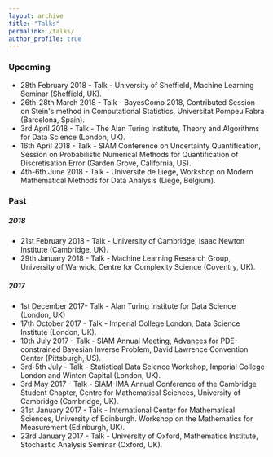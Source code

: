 ```yaml
---
layout: archive
title: "Talks"
permalink: /talks/
author_profile: true
---
```


### Upcoming

* 28th February 2018 - Talk - University of Sheffield, Machine Learning Seminar (Sheffield, UK).
* 26th-28th March 2018 - Talk - BayesComp 2018, Contributed Session on Stein's method in Computational Statistics, Universitat Pompeu Fabra (Barcelona, Spain).
* 3rd April 2018 - Talk - The Alan Turing Institute, Theory and Algorithms for Data Science (London, UK).
* 16th April 2018 - Talk - SIAM Conference on Uncertainty Quantification, Session on Probabilistic Numerical Methods for Quantification of Discretisation Error (Garden Grove, California, US).
* 4th-6th June 2018 - Talk - Universite de Liege, Workshop on Modern Mathematical Methods for Data Analysis (Liege, Belgium).


### Past

##### 2018

* 21st February 2018 - Talk - University of Cambridge, Isaac Newton Institute (Cambridge, UK).
* 29th January 2018 - Talk - Machine Learning Research Group, University of Warwick, Centre for Complexity Science (Coventry, UK).


##### 2017

* 1st December 2017- Talk - Alan Turing Institute for Data Science (London, UK)
* 17th October 2017 - Talk - Imperial College London, Data Science Institute (London, UK).
* 10th July 2017 - Talk - SIAM Annual Meeting, Advances for PDE-constrained Bayesian Inverse Problem, David Lawrence Convention Center (Pittsburgh, US).
* 3rd-5th July - Talk - Statistical Data Science Workshop, Imperial College London and Winton Capital (London, UK).
* 3rd May 2017 - Talk - SIAM-IMA Annual Conference of the Cambridge Student Chapter, Centre for Mathematical Sciences, University of Cambridge (Cambridge, UK).
* 31st January 2017 - Talk - International Center for Mathematical Sciences, University of Edinburgh. Workshop on the Mathematics for Measurement (Edinburgh, UK).
* 23rd January 2017 - Talk - University of Oxford, Mathematics Institute, Stochastic Analysis Seminar (Oxford, UK).
